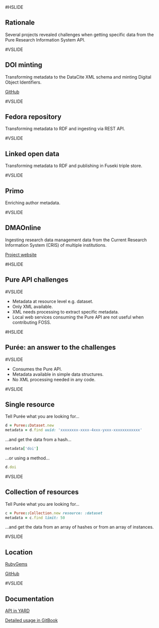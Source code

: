 #HSLIDE

## Rationale

Several projects revealed challenges when getting specific data from the Pure Research Information System API.

#VSLIDE

## DOI minting

Transforming metadata to the DataCite XML schema and minting Digital Object Identifiers.

<a href="https://github.com/lulibrary/doi" target="_blank">GitHub</a>

#VSLIDE

## Fedora repository

Transforming metadata to RDF and ingesting via REST API.

#VSLIDE

## Linked open data

Transforming metadata to RDF and publishing in Fuseki triple store.

#VSLIDE

## Primo

Enriching author metadata.

#VSLIDE

## DMAOnline

Ingesting research data management data from the Current Research Information System (CRIS) of multiple institutions.

<a href="http://dmao.info/" target="_blank">Project website</a>

#HSLIDE

## Pure API challenges

#VSLIDE

- Metadata at resource level e.g. dataset.
- Only XML available. <!-- .element: class="fragment" -->
- XML needs processing to extract specific metadata. <!-- .element: class="fragment" -->
- Local web services consuming the Pure API are not useful when contributing FOSS. <!-- .element: class="fragment" -->

#HSLIDE

## Pur&#233;e: an answer to the challenges

#VSLIDE

- Consumes the Pure API.
- Metadata available in simple data structures. <!-- .element: class="fragment" -->
- No XML processing needed in any code. <!-- .element: class="fragment" -->

#VSLIDE

## Single resource
Tell Pur&#233;e what you are looking for...

```ruby
d = Puree::Dataset.new
metadata = d.find uuid: 'xxxxxxxx-xxxx-4xxx-yxxx-xxxxxxxxxxxx'
```
...and get the data from a hash...

```ruby
metadata['doi']
```

...or using a method...

```ruby
d.doi
```

#VSLIDE

## Collection of resources
Tell Pur&#233;e what you are looking for...

```ruby
c = Puree::Collection.new resource: :dataset
metadata = c.find limit: 50
```
...and get the data from an array of hashes or from an array of instances.

#VSLIDE

## Location

<a href="https://rubygems.org/gems/puree" target="_blank">RubyGems</a>

<a href="https://github.com/lulibrary/puree" target="_blank">GitHub</a>

#VSLIDE

## Documentation

<a href="http://www.rubydoc.info/gems/puree" target="_blank">API in YARD</a>

<a href="https://aalbinclark.gitbooks.io/puree" target="_blank">Detailed usage in GitBook</a>
